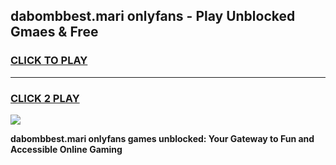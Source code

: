 
## dabombbest.mari onlyfans - Play Unblocked Gmaes & Free
<h3>
<a href="https://premium.freeplayer.one?title=dabombbest.mari_onlyfans&ref=20F">CLICK TO PLAY</a></h3>
<hr>

<h3>
<a href="https://premium.freeplayer.one?title=dabombbest.mari_onlyfans&ref=20F">CLICK 2 PLAY</a>
  
</h3>

<a href="https://premium.freeplayer.one?title=dabombbest.mari_onlyfans&ref=20F/"><img src="https://clearcache.store/games.png"></a>


**dabombbest.mari onlyfans games unblocked: Your Gateway to Fun and Accessible Online Gaming**
